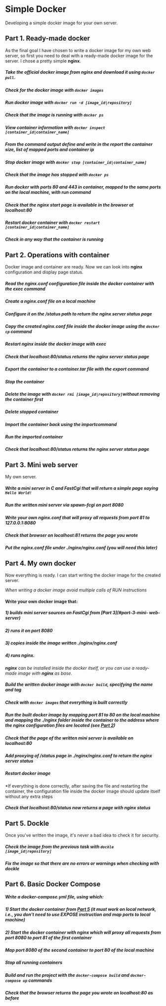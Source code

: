 # Simple Docker

Developing a simple docker image for your own server.


## Part 1. Ready-made docker

As the final goal I have chosen to write a docker image for my own web server, so first you need to deal with a ready-made docker image for the server.
I chose a pretty simple **nginx**.

##### Take the official docker image from **nginx** and download it using `docker pull`.
##### Check for the docker image with `docker images`
##### Run docker image with `docker run -d [image_id|repository]`
##### Check that the image is running with `docker ps`
##### View container information with `docker inspect [container_id|container_name]`
##### From the command output define and write in the report the container size, list of mapped ports and container ip
##### Stop docker image with `docker stop [container_id|container_name]`
##### Check that the image has stopped with `docker ps`
##### Run docker with ports 80 and 443 in container, mapped to the same ports on the local machine, with *run* command
##### Check that the **nginx** start page is available in the browser at *localhost:80*
##### Restart docker container with `docker restart [container_id|container_name]`
##### Check in any way that the container is running

## Part 2. Operations with container

Docker image and container are ready. Now we can look into **nginx** configuration and display page status.

##### Read the *nginx.conf* configuration file inside the docker container with the *exec* command
##### Create a *nginx.conf* file on a local machine
##### Configure it on the */status* path to return the **nginx** server status page
##### Copy the created *nginx.conf* file inside the docker image using the `docker cp` command
##### Restart **nginx** inside the docker image with *exec*
##### Check that *localhost:80/status* returns the **nginx** server status page
##### Export the container to a *container.tar* file with the *export* command
##### Stop the container
##### Delete the image with `docker rmi [image_id|repository]`without removing the container first
##### Delete stopped container
##### Import the container back using the *import*command
##### Run the imported container
##### Check that *localhost:80/status* returns the **nginx** server status page

## Part 3. Mini web server

My own server.

##### Write a mini server in **C** and **FastCgi** that will return a simple page saying `Hello World!`
##### Run the written mini server via *spawn-fcgi* on port 8080
##### Write your own *nginx.conf* that will proxy all requests from port 81 to *127.0.0.1:8080*
##### Check that browser on *localhost:81* returns the page you wrote
##### Put the *nginx.conf* file under *./nginx/nginx.conf* (you will need this later)

## Part 4. My own docker

Now everything is ready. I can start writing the docker image for the created server.

*When writing a docker image avoid multiple calls of RUN instructions*

#### Write your own docker image that:
##### 1) builds mini server sources on FastCgi from [Part 3](#part-3-mini- web-server)
##### 2) runs it on port 8080
##### 3) copies inside the image written *./nginx/nginx.conf*
##### 4) runs **nginx**.
_**nginx** can be installed inside the docker itself, or you can use a ready-made image with **nginx** as base._
##### Build the written docker image with `docker build`, specifying the name and tag
##### Check with `docker images` that everything is built correctly
##### Run the built docker image by mapping port 81 to 80 on the local machine and mapping the *./nginx* folder inside the container to the address where the **nginx** configuration files are located (see [Part 2](#part-2-operations-with-container))
##### Check that the page of the written mini server is available on localhost:80
##### Add proxying of */status* page in *./nginx/nginx.conf* to return the **nginx** server status
##### Restart docker image
*If everything is done correctly, after saving the file and restarting the container, the configuration file inside the docker image should update itself without any extra steps
##### Check that *localhost:80/status* now returns a page with **nginx** status

## Part 5. **Dockle**

Once you've written the image, it's never a bad idea to check it for security.

##### Check the image from the previous task with `dockle [image_id|repository]`
##### Fix the image so that there are no errors or warnings when checking with **dockle**


## Part 6. Basic **Docker Compose**


##### Write a *docker-compose.yml* file, using which:
##### 1) Start the docker container from [Part 5](#part-5-dockle) _(it must work on local network, i.e., you don't need to use **EXPOSE** instruction and map ports to local machine)_
##### 2) Start the docker container with **nginx** which will proxy all requests from port 8080 to port 81 of the first container
##### Map port 8080 of the second container to port 80 of the local machine
##### Stop all running containers
##### Build and run the project with the `docker-compose build` and `docker-compose up` commands
##### Check that the browser returns the page you wrote on *localhost:80* as before
